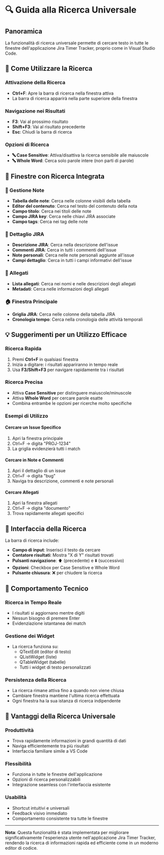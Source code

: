 # 🔍 Guida alla Ricerca Universale

## Panoramica
La funzionalità di ricerca universale permette di cercare testo in tutte le finestre dell'applicazione Jira Timer Tracker, proprio come in Visual Studio Code.

## 🎯 Come Utilizzare la Ricerca

### Attivazione della Ricerca
- **Ctrl+F**: Apre la barra di ricerca nella finestra attiva
- La barra di ricerca apparirà nella parte superiore della finestra

### Navigazione nei Risultati
- **F3**: Vai al prossimo risultato
- **Shift+F3**: Vai al risultato precedente
- **Esc**: Chiudi la barra di ricerca

### Opzioni di Ricerca
- **🔤 Case Sensitive**: Attiva/disattiva la ricerca sensibile alle maiuscole
- **🔤 Whole Word**: Cerca solo parole intere (non parti di parole)

## 📍 Finestre con Ricerca Integrata

### 📝 Gestione Note
- **Tabella delle note**: Cerca nelle colonne visibili della tabella
- **Editor del contenuto**: Cerca nel testo del contenuto della nota
- **Campo titolo**: Cerca nei titoli delle note
- **Campo JIRA key**: Cerca nelle chiavi JIRA associate
- **Campo tags**: Cerca nei tag delle note

### 🎫 Dettaglio JIRA
- **Descrizione JIRA**: Cerca nella descrizione dell'issue
- **Commenti JIRA**: Cerca in tutti i commenti dell'issue
- **Note personali**: Cerca nelle note personali aggiunte all'issue
- **Campi dettaglio**: Cerca in tutti i campi informativi dell'issue

### 📎 Allegati
- **Lista allegati**: Cerca nei nomi e nelle descrizioni degli allegati
- **Metadati**: Cerca nelle informazioni degli allegati

### 🏠 Finestra Principale
- **Griglia JIRA**: Cerca nelle colonne della tabella JIRA
- **Cronologia tempo**: Cerca nella cronologia delle attività temporali

## 💡 Suggerimenti per un Utilizzo Efficace

### Ricerca Rapida
1. Premi **Ctrl+F** in qualsiasi finestra
2. Inizia a digitare: i risultati appariranno in tempo reale
3. Usa **F3/Shift+F3** per navigare rapidamente tra i risultati

### Ricerca Precisa
- Attiva **Case Sensitive** per distinguere maiuscole/minuscole
- Attiva **Whole Word** per cercare parole esatte
- Combina entrambe le opzioni per ricerche molto specifiche

### Esempi di Utilizzo

#### Cercare un Issue Specifico
1. Apri la finestra principale
2. Ctrl+F → digita "PROJ-1234"
3. La griglia evidenzierà tutti i match

#### Cercare in Note e Commenti
1. Apri il dettaglio di un issue
2. Ctrl+F → digita "bug"
3. Naviga tra descrizione, commenti e note personali

#### Cercare Allegati
1. Apri la finestra allegati
2. Ctrl+F → digita "documento"
3. Trova rapidamente allegati specifici

## 🎨 Interfaccia della Ricerca

La barra di ricerca include:
- **Campo di input**: Inserisci il testo da cercare
- **Contatore risultati**: Mostra "X di Y" risultati trovati
- **Pulsanti navigazione**: ⬆️ (precedente) e ⬇️ (successivo)
- **Opzioni**: Checkbox per Case Sensitive e Whole Word
- **Pulsante chiusura**: ❌ per chiudere la ricerca

## 🔧 Comportamento Tecnico

### Ricerca in Tempo Reale
- I risultati si aggiornano mentre digiti
- Nessun bisogno di premere Enter
- Evidenziazione istantanea dei match

### Gestione dei Widget
- La ricerca funziona su:
  - QTextEdit (editor di testo)
  - QListWidget (liste)
  - QTableWidget (tabelle)
  - Tutti i widget di testo personalizzati

### Persistenza della Ricerca
- La ricerca rimane attiva fino a quando non viene chiusa
- Cambiare finestra mantiene l'ultima ricerca effettuata
- Ogni finestra ha la sua istanza di ricerca indipendente

## 🚀 Vantaggi della Ricerca Universale

### Produttività
- Trova rapidamente informazioni in grandi quantità di dati
- Naviga efficientemente tra più risultati
- Interfaccia familiare simile a VS Code

### Flessibilità
- Funziona in tutte le finestre dell'applicazione
- Opzioni di ricerca personalizzabili
- Integrazione seamless con l'interfaccia esistente

### Usabilità
- Shortcut intuitivi e universali
- Feedback visivo immediato
- Comportamento consistente tra tutte le finestre

---

**Nota**: Questa funzionalità è stata implementata per migliorare significativamente l'esperienza utente nell'applicazione Jira Timer Tracker, rendendo la ricerca di informazioni rapida ed efficiente come in un moderno editor di codice.